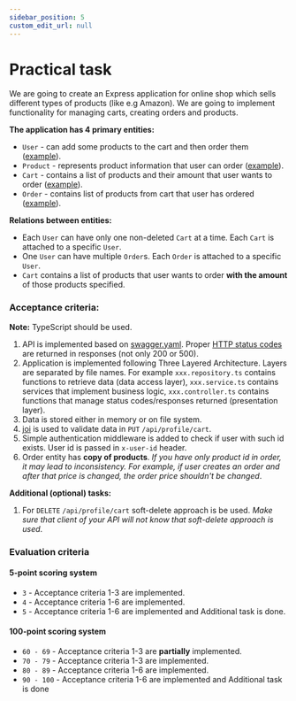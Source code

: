 ```yaml
---
sidebar_position: 5
custom_edit_url: null
---
```


# Practical task

We are going to create an Express application for online shop which sells different types of products (like e.g Amazon). We are going to implement functionality for managing carts, creating orders and products.

**The application has 4 primary entities:**
- `User` - can add some products to the cart and then order them ([example](https://gitbud.epam.com/diana_baburina/ngmp-public/-/blob/main/express-layered-architecture/schemas/user.entity.ts)).
- `Product` - represents product information that user can order ([example](https://gitbud.epam.com/diana_baburina/ngmp-public/-/blob/main/express-layered-architecture/schemas/product.entity.ts)).
- `Cart` - contains a list of products and their amount that user wants to order ([example](https://gitbud.epam.com/diana_baburina/ngmp-public/-/blob/main/express-layered-architecture/schemas/cart.entity.ts)).
- `Order` - contains list of products from cart that user has ordered ([example](https://gitbud.epam.com/diana_baburina/ngmp-public/-/blob/main/express-layered-architecture/schemas/order.entity.ts)).

**Relations between entities:**
- Each `User` can have only one non-deleted `Cart` at a time. Each `Cart` is attached to a specific `User`.
- One `User` can have multiple `Order`s. Each `Order` is attached to a specific `User`.
- `Cart` contains a list of products that user wants to order **with the amount** of those products specified.

### Acceptance criteria:

**Note:** TypeScript should be used.

1. API is implemented based on [swagger.yaml](https://gitbud.epam.com/diana_baburina/ngmp-public/-/blob/main/express-layered-architecture/swagger.yaml). Proper [HTTP status codes](https://developer.mozilla.org/en-US/docs/Web/HTTP/Status) are returned in responses (not only 200 or 500).
2. Application is implemented following Three Layered Architecture. Layers are separated by file names. For example `xxx.repository.ts` contains functions to retrieve data (data access layer), `xxx.service.ts` contains services that implement business logic, `xxx.controller.ts` contains functions that manage status codes/responses returned (presentation layer).
3. Data is stored either in memory or on file system.
4. [joi](https://www.npmjs.com/package/joi) is used to validate data in `PUT` `/api/profile/cart`.
5. Simple authentication middleware is added to check if user with such id exists. User id is passed in `x-user-id` header.
6. Order entity has **copy of products**. _If you have only product id in order, it may lead to inconsistency. For example, if user creates an order and after that price is changed, the order price shouldn't be changed_.

**Additional (optional) tasks:**
1. For `DELETE` `/api/profile/cart` soft-delete approach is be used. _Make sure that client of your API will not know that soft-delete approach is used_.

### Evaluation criteria
#### 5-point scoring system
- `3` - Acceptance criteria 1-3 are implemented.
- `4` - Acceptance criteria 1-6 are implemented.
- `5` - Acceptance criteria 1-6 are implemented and Additional task is done.

#### 100-point scoring system
- `60 - 69` - Acceptance criteria 1-3 are **partially** implemented.
- `70 - 79` - Acceptance criteria 1-3 are implemented.
- `80 - 89` - Acceptance criteria 1-6 are implemented.
- `90 - 100` - Acceptance criteria 1-6 are implemented and Additional task is done


